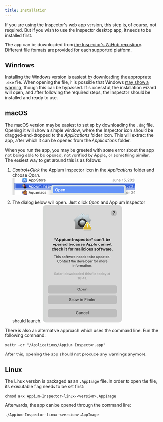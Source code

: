 ```yaml
---
title: Installation
---
```


If you are using the Inspector's web app version, this step is, of course, not required. But if
you wish to use the Inspector desktop app, it needs to be installed first.

The app can be downloaded from [the Inspector's GitHub repository](https://github.com/appium/appium-inspector/releases).
Different file formats are provided for each supported platform.

## Windows

Installing the Windows version is easiest by downloading the appropriate `.exe` file. When opening
the file, it is possible that Windows [may show a warning](https://github.com/appium/appium-inspector/issues/1134),
though this can be bypassed. If successful, the installation wizard will open, and after following
the required steps, the Inspector should be installed and ready to use.

## macOS

The macOS version may be easiest to set up by downloading the `.dmg` file. Opening it will show a
simple window, where the Inspector icon should be dragged-and-dropped to the _Applications_ folder
icon. This will extract the app, after which it can be opened from the _Applications_ folder.

When you run the app, you may be greeted with some error about the app not being able to be opened,
not verified by Apple, or something similar. The easiest way to get around this is as follows:

1. _Control+Click_ the Appium Inspector icon in the _Applications_ folder and choose _Open_.
   ![Appium Inspector Ctrl+Click](./assets/images/mac-ctrl-click.png)

2. The dialog below will open. Just click _Open_ and Appium Inspector should launch.
   ![Appium Inspector Open Warning](./assets/images/open-warning.png)

There is also an alternative approach which uses the command line. Run the following command:

```
xattr -cr "/Applications/Appium Inspector.app"
```

After this, opening the app should not produce any warnings anymore.

## Linux

The Linux version is packaged as an `.AppImage` file. In order to open the file, its executable flag
needs to be set first:

```
chmod a+x Appium-Inspector-linux-<version>.AppImage
```

Afterwards, the app can be opened through the command line:

```
./Appium-Inspector-linux-<version>.AppImage
```
